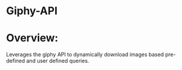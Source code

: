 # Giphy-API

# Overview:

Leverages the giphy API to dynamically download images based pre-defined and user defined queries.
